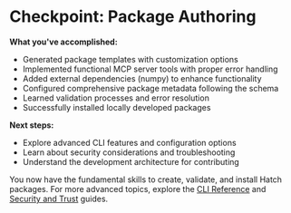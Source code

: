 # Checkpoint: Package Authoring

**What you've accomplished:**

- Generated package templates with customization options
- Implemented functional MCP server tools with proper error handling
- Added external dependencies (numpy) to enhance functionality
- Configured comprehensive package metadata following the schema
- Learned validation processes and error resolution
- Successfully installed locally developed packages

**Next steps:**

- Explore advanced CLI features and configuration options
- Learn about security considerations and troubleshooting
- Understand the development architecture for contributing

You now have the fundamental skills to create, validate, and install Hatch packages. For more advanced topics, explore the [CLI Reference](../../CLIReference.md) and [Security and Trust](../../SecurityAndTrust.md) guides.
